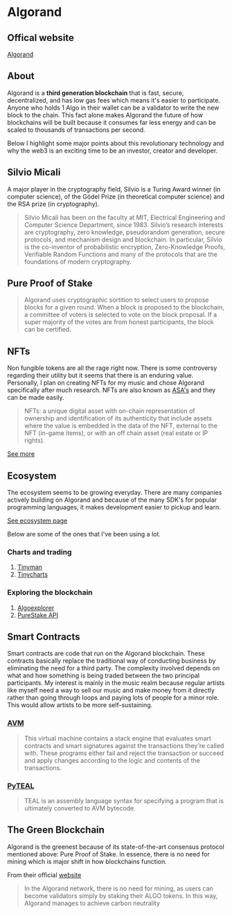 
# Algorand

## Offical website 
[Algorand](https://algorand.com)

## About
Algorand is a **third generation blockchain** that is fast, secure, decentralized, and has low gas fees which means it's easier to participate.  Anyone who holds 1 Algo in their wallet can be a validator to write the new block to the chain.  This fact alone makes Algorand the future of how blockchains will be built because it consumes far less energy and can be scaled to thousands of transactions per second.  

Below I highlight some major points about this revolutionary technology and why the web3 is an exciting time to be an investor, creator and developer. 

## Silvio Micali
A major player in the cryptography field, Silvio is a Turing Award winner (in computer science), of the Gödel Prize (in theoretical computer science) and the RSA prize (in cryptography).

>Silvio Micali has been on the faculty at MIT, Electrical Engineering and Computer Science Department, since 1983. Silvio’s research interests are cryptography, zero knowledge, pseudorandom generation, secure protocols, and mechanism design and blockchain. In particular, Silvio is the co-inventor of probabilistic encryption, Zero-Knowledge Proofs, Verifiable Random Functions and many of the protocols that are the foundations of modern cryptography.

## Pure Proof of Stake

>Algorand uses cryptographic sortition to select users to propose blocks for a given round. When a block is proposed to the blockchain, a committee of voters is selected to vote on the block proposal. If a super majority of the votes are from honest participants, the block can be certified.

## NFTs
Non fungible tokens are all the rage right now.  There is some controversy regarding their utility but it seems that there is an enduring value.  Personally, I plan on creating NFTs for my music and chose Algorand specifically after much research. NFTs are also known as [ASA's](https://developer.algorand.org/docs/get-details/asa/) and they can be made easily.  

>NFTs: a unique digital asset with on-chain representation of ownership and identification of its authenticity that include assets where the value is embedded in the data of the NFT, external to the NFT (in-game items), or with an off chain asset (real estate or IP rights).

[See more](https://www.algorand.com/nft)

## Ecosystem
The ecosystem seems to be growing everyday.  There are many companies actively building on Algorand and because of the many SDK's for popular programming languages, it makes development easier to pickup and learn. 

[See ecosystem page](https://www.algorand.com/ecosystem)

Below are some of the ones that I've been using a lot. 

### Charts and trading
1. [Tinyman](https://tinyman.org/)
2. [Tinycharts](https://tinychart.org/)

### Exploring the blockchain
1. [Algoexplorer](https://algoexplorer.io/)
2. [PureStake API](https://www.purestake.com/)

## Smart Contracts
Smart contracts are code that run on the Algorand blockchain.  These contracts basically replace the traditional way of conducting business by eliminating the need for a third party.  The complexity involved depends on what and how something is being traded between the two principal participants. My interest is mainly in the music realm because regular artists like myself need a way to sell our music and make money from it directly rather than going through loops and paying lots of people for a minor role.  This would allow artists to be more self-sustaining.  

### [AVM](https://developer.algorand.org/docs/get-details/dapps/avm/teal/)
>This virtual machine contains a stack engine that evaluates smart contracts and smart signatures against the transactions they're called with. These programs either fail and reject the transaction or succeed and apply changes according to the logic and contents of the transactions.

### [PyTEAL](https://developer.algorand.org/docs/get-details/dapps/avm/)
>TEAL is an assembly language syntax for specifying a program that is ultimately converted to AVM bytecode.


## The Green Blockchain
Algorand is the greenest because of its state-of-the-art consensus protocol mentioned above: Pure Proof of Stake.  In essence, there is no need for mining which is major shift in how blockchains function.

From their official [website](https://www.algorand.com/resources/blog/algorands-leadership-in-blockchain-sustainability)

>In the Algorand network, there is no need for mining, as users can become validators simply by staking their ALGO tokens. In this way, Algorand manages to achieve carbon neutrality
